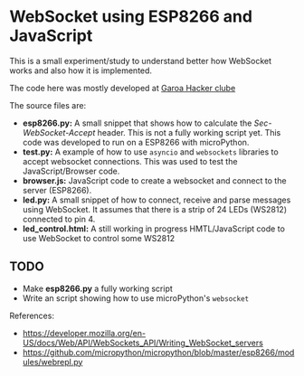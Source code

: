 WebSocket using ESP8266 and JavaScript
======================================

This is a small experiment/study to understand better how WebSocket
works and also how it is implemented.

The code here was mostly developed at [Garoa Hacker clube](http://garoa.net.br/)

The source files are:
* **esp8266.py:** A small snippet that shows how to calculate the *Sec-WebSocket-Accept* header. This is not a fully working script yet. This code was developed to run on a ESP8266 with microPython.
* **test.py:** A example of how to use ``asyncio`` and ``websockets`` libraries to accept websocket connections. This was used to test the JavaScript/Browser code.
* **browser.js:** JavaScript code to create a websocket and connect to the server (ESP8266).
* **led.py:** A small snippet of how to connect, receive and parse messages using WebSocket. It assumes that there is a strip of 24 LEDs (WS2812) connected to pin 4.
* **led_control.html:** A still working in progress HMTL/JavaScript code to use WebSocket to control some WS2812

TODO
----
* Make **esp8266.py** a fully working script
* Write an script showing how to use microPython's ``websocket``

References:
* https://developer.mozilla.org/en-US/docs/Web/API/WebSockets_API/Writing_WebSocket_servers
* https://github.com/micropython/micropython/blob/master/esp8266/modules/webrepl.py
